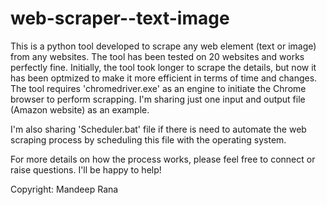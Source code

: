 # web-scraper--text-image

This is a python tool developed to scrape any web element (text or image) from any websites. The tool has been tested on 20 websites and works perfectly fine. Initially, the tool took longer to scrape the details, but now it has been optmized to make it more efficient in terms of time and changes. The tool requires 'chromedriver.exe' as an engine to initiate the Chrome browser to perform scrapping. I'm sharing just one input and output file (Amazon website) as an example. 

I'm also sharing 'Scheduler.bat' file if there is need to automate the web scraping process by scheduling this file with the operating system.

For more details on how the process works, please feel free to connect or raise questions. I'll be happy to help!

Copyright: Mandeep Rana
